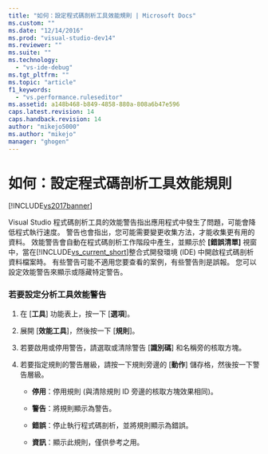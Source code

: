 ```yaml
---
title: "如何：設定程式碼剖析工具效能規則 | Microsoft Docs"
ms.custom: ""
ms.date: "12/14/2016"
ms.prod: "visual-studio-dev14"
ms.reviewer: ""
ms.suite: ""
ms.technology: 
  - "vs-ide-debug"
ms.tgt_pltfrm: ""
ms.topic: "article"
f1_keywords: 
  - "vs.performance.ruleseditor"
ms.assetid: a148b468-b849-4858-880a-808a6b47e596
caps.latest.revision: 14
caps.handback.revision: 14
author: "mikejo5000"
ms.author: "mikejo"
manager: "ghogen"
---
```

# 如何：設定程式碼剖析工具效能規則
[!INCLUDE[vs2017banner](../code-quality/includes/vs2017banner.md)]

Visual Studio 程式碼剖析工具的效能警告指出應用程式中發生了問題，可能會降低程式執行速度。  警告也會指出，您可能需要變更收集方法，才能收集更有用的資料。  效能警告會自動在程式碼剖析工作階段中產生，並顯示於 **\[錯誤清單\]** 視窗中，當在[!INCLUDE[vs_current_short](../code-quality/includes/vs_current_short_md.md)]整合式開發環境 \(IDE\) 中開啟程式碼剖析資料檔案時。  有些警告可能不適用您要查看的案例，有些警告則是誤報。  您可以設定效能警告來顯示或隱藏特定警告。  
  
### 若要設定分析工具效能警告  
  
1.  在 \[**工具**\] 功能表上，按一下 \[**選項**\]。  
  
2.  展開 \[**效能工具**\]，然後按一下 \[**規則**\]。  
  
3.  若要啟用或停用警告，請選取或清除警告 \[**識別碼**\] 和名稱旁的核取方塊。  
  
4.  若要指定規則的警告層級，請按一下規則旁邊的 \[**動作**\] 儲存格，然後按一下警告層級。  
  
    -   **停用**：停用規則 \(與清除規則 ID 旁邊的核取方塊效果相同\)。  
  
    -   **警告**：將規則顯示為警告。  
  
    -   **錯誤**：停止執行程式碼剖析，並將規則顯示為錯誤。  
  
    -   **資訊**：顯示此規則，僅供參考之用。